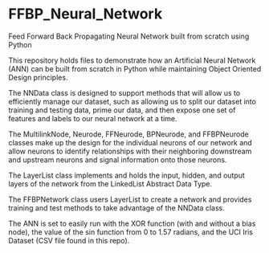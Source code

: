 # FFBP_Neural_Network
Feed Forward Back Propagating Neural Network built from scratch using Python

This repository holds files to demonstrate how an Artificial Neural Network (ANN) can be built from scratch in Python while maintaining Object Oriented Design principles.

The NNData class is designed to support methods that will allow us to efficiently manage our dataset, such as allowing us to split our dataset into training and testing data, prime our data, and then expose one set of features and labels to our neural network at a time. 

The MultilinkNode, Neurode, FFNeurode, BPNeurode, and FFBPNeurode classes make up the design for the individual neurons of our network and allow neurons to identify relationships with their neighboring downstream and upstream neurons and signal information onto those neurons. 

The LayerList class implements and holds the input, hidden, and output layers of the network from the LinkedList Abstract Data Type.

The FFBPNetwork class users LayerList to create a network and provides training and test methods to take advantage of the NNData class.

The ANN is set to easily run with the XOR function (with and without a bias node), the value of the sin function from 0 to 1.57 radians, and the UCI Iris Dataset (CSV file found in this repo).








